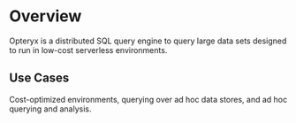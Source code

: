 # Overview

Opteryx is a distributed SQL query engine to query large data sets designed to run in low-cost serverless environments.

## Use Cases

Cost-optimized environments, querying over ad hoc data stores, and ad hoc querying and analysis.